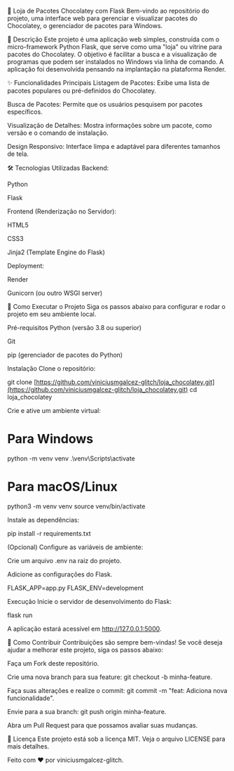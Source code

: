 🍫 Loja de Pacotes Chocolatey com Flask
Bem-vindo ao repositório do projeto, uma interface web para gerenciar e visualizar pacotes do Chocolatey, o gerenciador de pacotes para Windows.

📝 Descrição
Este projeto é uma aplicação web simples, construída com o micro-framework Python Flask, que serve como uma "loja" ou vitrine para pacotes do Chocolatey. O objetivo é facilitar a busca e a visualização de programas que podem ser instalados no Windows via linha de comando. A aplicação foi desenvolvida pensando na implantação na plataforma Render.

✨ Funcionalidades Principais
Listagem de Pacotes: Exibe uma lista de pacotes populares ou pré-definidos do Chocolatey.

Busca de Pacotes: Permite que os usuários pesquisem por pacotes específicos.

Visualização de Detalhes: Mostra informações sobre um pacote, como versão e o comando de instalação.

Design Responsivo: Interface limpa e adaptável para diferentes tamanhos de tela.

🛠️ Tecnologias Utilizadas
Backend:

Python

Flask

Frontend (Renderização no Servidor):

HTML5

CSS3

Jinja2 (Template Engine do Flask)

Deployment:

Render

Gunicorn (ou outro WSGI server)

🚀 Como Executar o Projeto
Siga os passos abaixo para configurar e rodar o projeto em seu ambiente local.

Pré-requisitos
Python (versão 3.8 ou superior)

Git

pip (gerenciador de pacotes do Python)

Instalação
Clone o repositório:

git clone [https://github.com/viniciusmgalcez-glitch/loja_chocolatey.git](https://github.com/viniciusmgalcez-glitch/loja_chocolatey.git)
cd loja_chocolatey

Crie e ative um ambiente virtual:

# Para Windows
python -m venv venv
.\venv\Scripts\activate

# Para macOS/Linux
python3 -m venv venv
source venv/bin/activate

Instale as dependências:

pip install -r requirements.txt

(Opcional) Configure as variáveis de ambiente:

Crie um arquivo .env na raiz do projeto.

Adicione as configurações do Flask.

FLASK_APP=app.py
FLASK_ENV=development

Execução
Inicie o servidor de desenvolvimento do Flask:

flask run

A aplicação estará acessível em http://127.0.0.1:5000.

🤝 Como Contribuir
Contribuições são sempre bem-vindas! Se você deseja ajudar a melhorar este projeto, siga os passos abaixo:

Faça um Fork deste repositório.

Crie uma nova branch para sua feature: git checkout -b minha-feature.

Faça suas alterações e realize o commit: git commit -m "feat: Adiciona nova funcionalidade".

Envie para a sua branch: git push origin minha-feature.

Abra um Pull Request para que possamos avaliar suas mudanças.

📄 Licença
Este projeto está sob a licença MIT. Veja o arquivo LICENSE para mais detalhes.

Feito com ❤️ por viniciusmgalcez-glitch.
